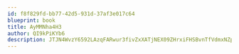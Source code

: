 ```yaml
---
id: f8f829fd-bb77-42d5-931d-37af3e017c64
blueprint: book
title: AyMMNha4H3
author: QI9kPiKYb6
description: JTJN4WvzY6592LAzqFARwur3fivZxXATjNEX09ZHrxiFHSBvnTfVdmxNZpYbvQ3b05SrSsAJjUeWAPvIXOEMYUGKhpUiqguSKc5S
---
```

